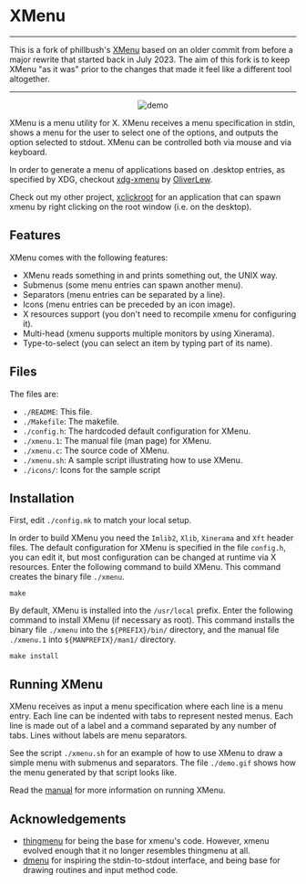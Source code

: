 # XMenu

---

This is a fork of phillbush's [XMenu](https://github.com/phillbush/xmenu) based on an older commit
from before a major rewrite that started back in July 2023. The aim of this fork is to keep XMenu
"as it was" prior to the changes that made it feel like a different tool altogether.

---

<p align="center">
	<img src="https://user-images.githubusercontent.com/63266536/114306062-ffb67000-9ab0-11eb-9a10-be30eadc68b4.gif", title="demo"/>
</p>

XMenu is a menu utility for X.
XMenu receives a menu specification in stdin, shows a menu for the user
to select one of the options, and outputs the option selected to stdout.
XMenu can be controlled both via mouse and via keyboard.

In order to generate a menu of applications based on .desktop entries,
as specified by XDG, checkout [xdg-xmenu](https://github.com/OliverLew/xdg-xmenu)
by [OliverLew](https://github.com/OliverLew).

Check out my other project, [xclickroot](https://github.com/phillbush/xclickroot) for an application that can
spawn xmenu by right clicking on the root window (i.e. on the desktop).


## Features

XMenu comes with the following features:

* XMenu reads something in and prints something out, the UNIX way.
* Submenus (some menu entries can spawn another menu).
* Separators (menu entries can be separated by a line).
* Icons (menu entries can be preceded by an icon image).
* X resources support (you don't need to recompile xmenu for configuring it).
* Multi-head (xmenu supports multiple monitors by using Xinerama).
* Type-to-select (you can select an item by typing part of its name).


## Files

The files are:

* `./README`:     This file.
* `./Makefile`:   The makefile.
* `./config.h`:   The hardcoded default configuration for XMenu.
* `./xmenu.1`:    The manual file (man page) for XMenu.
* `./xmenu.c`:    The source code of XMenu.
* `./xmenu.sh`:   A sample script illustrating how to use XMenu.
* `./icons/`:     Icons for the sample script


## Installation

First, edit `./config.mk` to match your local setup.

In order to build XMenu you need the `Imlib2`, `Xlib`, `Xinerama` and `Xft` header files.
The default configuration for XMenu is specified in the file `config.h`,
you can edit it, but most configuration can be changed at runtime via
X resources.  Enter the following command to build XMenu.  This command
creates the binary file `./xmenu`.

	make

By default, XMenu is installed into the `/usr/local` prefix.  Enter the
following command to install XMenu (if necessary as root).  This command
installs the binary file `./xmenu` into the `${PREFIX}/bin/` directory, and
the manual file `./xmenu.1` into `${MANPREFIX}/man1/` directory.

	make install


## Running XMenu

XMenu receives as input a menu specification where each line is a menu
entry.  Each line can be indented with tabs to represent nested menus.
Each line is made out of a label and a command separated by any number
of tabs.  Lines without labels are menu separators.

See the script `./xmenu.sh` for an example of how to use XMenu to draw a
simple menu with submenus and separators.  The file `./demo.gif` shows how
the menu generated by that script looks like.

Read the [manual](https://github.com/phillbush/xmenu/wiki) for more information on running XMenu.


## Acknowledgements

* [thingmenu](https://github.com/singpolyma/thingmenu) for being the base
  for xmenu's code.  However, xmenu evolved enough that it no longer resembles
  thingmenu at all.
* [dmenu](https://tools.suckless.org/dmenu/) for inspiring the stdin-to-stdout
  interface, and being base for drawing routines and input method code.
